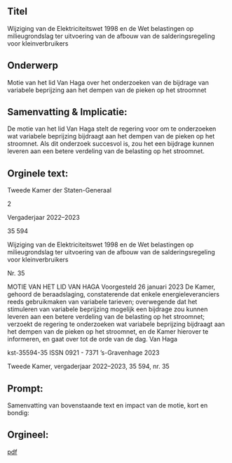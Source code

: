 ## Titel
Wijziging van de Elektriciteitswet 1998 en de Wet belastingen op milieugrondslag ter uitvoering van de afbouw van de salderingsregeling voor kleinverbruikers
## Onderwerp
Motie van het lid Van Haga over het onderzoeken van de bijdrage van variabele beprijzing aan het dempen van de pieken op het stroomnet
## Samenvatting & Implicatie:

De motie van het lid Van Haga stelt de regering voor om te onderzoeken wat variabele beprijzing bijdraagt aan het dempen van de pieken op het stroomnet. Als dit onderzoek succesvol is, zou het een bijdrage kunnen leveren aan een betere verdeling van de belasting op het stroomnet.
## Orginele text:


Tweede Kamer der Staten-Generaal

2

Vergaderjaar 2022–2023

35 594

Wijziging van de Elektriciteitswet 1998 en de
Wet belastingen op milieugrondslag ter
uitvoering van de afbouw van de
salderingsregeling voor kleinverbruikers

Nr. 35

MOTIE VAN HET LID VAN HAGA
Voorgesteld 26 januari 2023
De Kamer,
gehoord de beraadslaging,
constaterende dat enkele energieleveranciers reeds gebruikmaken van
variabele tarieven;
overwegende dat het stimuleren van variabele beprijzing mogelijk een
bijdrage zou kunnen leveren aan een betere verdeling van de belasting op
het stroomnet;
verzoekt de regering te onderzoeken wat variabele beprijzing bijdraagt
aan het dempen van de pieken op het stroomnet, en de Kamer hierover te
informeren,
en gaat over tot de orde van de dag.
Van Haga

kst-35594-35
ISSN 0921 - 7371
’s-Gravenhage 2023

Tweede Kamer, vergaderjaar 2022–2023, 35 594, nr. 35


## Prompt:
Samenvatting van bovenstaande text en impact van de motie, kort en bondig:

## Orgineel:
[pdf](https://gegevensmagazijn.tweedekamer.nl/OData/v4/2.0/Document(e3e1d3b1-b4b9-4b3c-a640-75fb0093508e)/resource)
